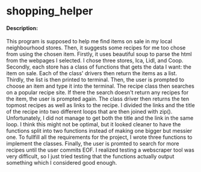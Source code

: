 # shopping_helper
#### Description:
This program is supposed to help me find items on sale in my local neighbourhood stores. Then, it suggests some recipes for me too chose from using the chosen item. 
Firstly, it uses beautiful soup to parse the html from the webpages I selected. I chose three stores, Ica, Lidl, and Coop.
Secondly, each store has a class of functions that gets the data I want: the item on sale. Each of the class' drivers then return the items as a list.
Thirdly, the list is then printed to terminal.
Then, the user is prompted to choose an item and type it into the terminal.
The recipe class then searches on a popular recipe site. If there the search doesn't return any recipes for the item, the user is prompted again.
The class driver then returns the ten topmost recipes as well as links to the recipe. I divided the links and the title of the recipe into two different loops that are then joined with zip(). Unfortunately, I did not manage to get both the title and the link in the same loop. I think this might not be optimal, but it looked cleaner to have the functions split into two functions instead of making one bigger but messier one. 
To fullfill all the requirements for the project, I wrote three functions to implement the classes. 
Finally, the user is promted to search for more recipes until the user commits EOF.
I realized testing a webscraper tool was very difficult, so I just tried testing that the functions actually output something which I considered good enough.

